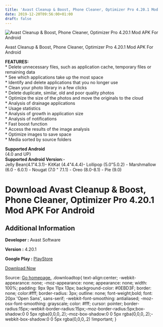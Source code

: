 ```yaml
---
title: 'Avast Cleanup & Boost, Phone Cleaner, Optimizer Pro 4.20.1 Mod APK For Android'
date: 2019-12-20T09:56:00+01:00
draft: false
---
```


![Avast Cleanup & Boost, Phone Cleaner, Optimizer Pro 4.20.1 Mod APK For Android](https://i0.wp.com/apkhome.net/wp-content/uploads/2019/12/Avast-Cleanup-Boost-Phone-Cleaner-Optimizer-Pro-4.20.1-Mod.png "Avast Cleanup & Boost, Phone Cleaner, Optimizer Pro 4.20.1 Mod APK For Android")

  

Avast Cleanup & Boost, Phone Cleaner, Optimizer Pro 4.20.1 Mod APK For Android

**FEATURES:**  
\* Delete unnecessary files, such as application cache, temporary files or remaining data  
\* See which applications take up the most space  
\* Identify and delete applications that you no longer use  
\* Clean your photo library in a few clicks  
\* Delete duplicate, similar, old and poor quality photos  
\* Optimize the size of the photos and move the originals to the cloud  
\* Analysis of drainage applications  
\* Usage statistics  
\* Analysis of growth in application size  
\* Analysis of notifications  
\* Fast boost function  
\* Access the results of the image analysis  
\* Optimize images to save space  
\* Media sorted by source folders

**Supported Android**  
{4.0 and UP}  
**Supported Android Version**:-  
Jelly Bean(4.1"4.3.1)- KitKat (4.4"4.4.4)- Lollipop (5.0"5.0.2) - Marshmallow (6.0 - 6.0.1) - Nougat (7.0 " 7.1.1) - Oreo (8.0-8.1) - Pie (9.0)

Download Avast Cleanup & Boost, Phone Cleaner, Optimizer Pro 4.20.1 Mod APK For Android
=======================================================================================

Additional Information
----------------------

**Developer :** Avast Software

**Version :** 4.20.1

**Google Play :** [PlayStore](https://play.google.com/store/apps/details?id=com.avast.android.cleaner)

  

[Download Now](https://store4app.co/post/avast-cleanup-amp-boost-phone-cleaner-optimizer-pro-4-20-1-mod-apk-for-android_1576782443)

  
Source: [Go homepage.](https://store4app.co/post/avast-cleanup-amp-boost-phone-cleaner-optimizer-pro-4-20-1-mod-apk-for-android_1576782443) .downloadtop{ text-align:center; -webkit-appearance: none; -moz-appearance: none; appearance: none; width: 100%; padding: 9px 9px 11px 13px; background-color: #0EBD3F; border: none; color:#fff; border-radius: 3px; outline: none; font-weight;bold; font: 20px 'Open Sans', sans-serif; -webkit-font-smoothing: antialiased; -moz-osx-font-smoothing: grayscale; color: #fff; cursor: pointer; border-radius:15px;-webkit-border-radius:15px;-moz-border-radius:5px;box-shadow:0 0 5px rgba(0,0,0,.2);-moz-box-shadow:0 0 5px rgba(0,0,0,.2);-webkit-box-shadow:0 0 5px rgba(0,0,0,.2) !important; }